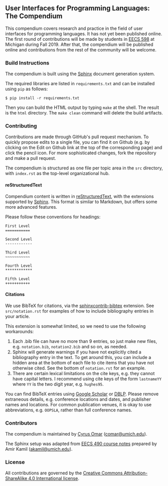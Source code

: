 ## User Interfaces for Programming Languages: The Compendium

This compendium covers research and practice in the field of 
user interfaces for programming languages. It has not yet been published online.
The  first round of contributions will be made by students in [EECS 598](http://web.eecs.umich.edu/~comar/courses/ui-for-pl/) at Michigan during Fall 2019. After that, the compendium will be published online and contributions from the rest of the community will be welcome.


### Build Instructions

The compendium is built using the [Sphinx](http://www.sphinx-doc.org/) document generation system.

The required libraries are listed in `requirements.txt` and can be installed using `pip` as follows:

```
$ pip install -r requirements.txt
```

Then you can build the HTML output by typing `make` at the shell. 
The result is the `html` directory. The `make clean` command will delete the build artifacts.

### Contributing

Contributions are made through GitHub's pull request mechanism. To quickly propose edits to a single file, you can find it on Github (e.g. by clicking on the Edit on Github link at the top of the corresponding page) and click the pencil icon. For more sophisticated changes, fork the repository and make a pull request.

The compendium is structured as one file per topic area in the `src`
directory, with `index.rst` as the top-level organizational hub.

#### reStructuredText
Compendium content is written in
[reStructuredText](http://docutils.sourceforge.net/docs/ref/rst/directives.html),
with the extensions supported by [Sphinx](http://www.sphinx-doc.org/).
This format is similar to Markdown, but offers some more advanced features.

Please follow these conventions for headings:

```
First Level
===========

Second Level
------------

Third Level
~~~~~~~~~~~

Fourth Level
************

Fifth Level
+++++++++++
```

#### Citations
We use BibTeX for citations, via the [sphinxcontrib-bibtex](https://sphinxcontrib-bibtex.readthedocs.io/en/latest/) extension. See `src/notation.rst` for examples of how to include bibliography entries in your article. 

This extension is somewhat limited, so we need to use the following workarounds:
1. Each .bib file can have no more than 9 entries, so just make new files, e.g. `notation.bib`, `notation2.bib` and so on, as needed.
2. Sphinx will generate warnings if you have not explicitly cited a bibliography entry in the text. To get around this, you can include a hidden area at the bottom of each file to cite items that you have not otherwise cited. See the bottom of `notation.rst` for an example.
3. There are certain lexical limitations on the cite keys, e.g. they cannot have capital letters. I recommend using cite keys of the form `lastnameYY` where `YY` is the two digit year, e.g. `hughes95`.

You can find BibTeX entries using [Google Scholar](https://scholar.google.com/) or [DBLP](https://dblp.uni-trier.de/). Please remove extraneous details, e.g. conference locations and dates, and publisher names and locations. For common publication venues, it is okay to use abbreviations, e.g. `OOPSLA`, rather than full conference names.

### Contributors

The compendium is maintained by [Cyrus Omar](https://web.eecs.umich.edu/~comar) (comar@umich.edu).

The Sphinx setup was adapted from [EECS 490 course notes](https://github.com/eecs490/notes) prepared 
by Amir Kamil (akamil@umich.edu). 

### License 

All contributions are governed by the [Creative Commons
Attribution-ShareAlike 4.0 International
license](https://creativecommons.org/licenses/by-sa/4.0/).
